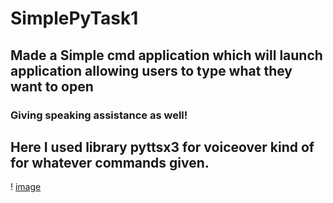 # SimplePyTask1
## Made a Simple cmd application which will launch application allowing users to type what they want to open 
### Giving speaking assistance as well!
## Here I used library pyttsx3 for voiceover kind of for whatever commands given.
! [image](./lssi.PNG)



